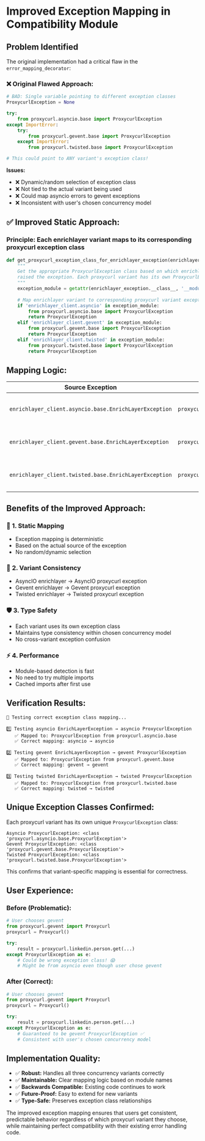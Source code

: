 # Improved Exception Mapping in Compatibility Module

## Problem Identified

The original implementation had a critical flaw in the `error_mapping_decorator`:

### ❌ **Original Flawed Approach:**
```python
# BAD: Single variable pointing to different exception classes
ProxycurlException = None

try:
    from proxycurl.asyncio.base import ProxycurlException
except ImportError:
    try:
        from proxycurl.gevent.base import ProxycurlException
    except ImportError:
        from proxycurl.twisted.base import ProxycurlException

# This could point to ANY variant's exception class!
```

**Issues:**
- ❌ Dynamic/random selection of exception class
- ❌ Not tied to the actual variant being used
- ❌ Could map asyncio errors to gevent exceptions  
- ❌ Inconsistent with user's chosen concurrency model

## ✅ **Improved Static Approach:**

### **Principle:** Each enrichlayer variant maps to its corresponding proxycurl exception class

```python
def get_proxycurl_exception_class_for_enrichlayer_exception(enrichlayer_exception: Exception):
    """
    Get the appropriate ProxycurlException class based on which enrichlayer variant 
    raised the exception. Each proxycurl variant has its own ProxycurlException class.
    """
    exception_module = getattr(enrichlayer_exception.__class__, '__module__', '')
    
    # Map enrichlayer variant to corresponding proxycurl variant exception
    if 'enrichlayer_client.asyncio' in exception_module:
        from proxycurl.asyncio.base import ProxycurlException
        return ProxycurlException
    elif 'enrichlayer_client.gevent' in exception_module:
        from proxycurl.gevent.base import ProxycurlException
        return ProxycurlException
    elif 'enrichlayer_client.twisted' in exception_module:
        from proxycurl.twisted.base import ProxycurlException
        return ProxycurlException
```

## **Mapping Logic:**

| Source Exception | Target Exception | Rationale |
|------------------|------------------|-----------|
| `enrichlayer_client.asyncio.base.EnrichLayerException` | `proxycurl.asyncio.base.ProxycurlException` | ✅ Consistent concurrency model |
| `enrichlayer_client.gevent.base.EnrichLayerException` | `proxycurl.gevent.base.ProxycurlException` | ✅ Consistent concurrency model |
| `enrichlayer_client.twisted.base.EnrichLayerException` | `proxycurl.twisted.base.ProxycurlException` | ✅ Consistent concurrency model |

## **Benefits of the Improved Approach:**

### 🎯 **1. Static Mapping**
- Exception mapping is deterministic
- Based on the actual source of the exception
- No random/dynamic selection

### 🔄 **2. Variant Consistency**
- AsyncIO enrichlayer → AsyncIO proxycurl exception
- Gevent enrichlayer → Gevent proxycurl exception  
- Twisted enrichlayer → Twisted proxycurl exception

### 🛡️ **3. Type Safety**
- Each variant uses its own exception class
- Maintains type consistency within chosen concurrency model
- No cross-variant exception confusion

### ⚡ **4. Performance**
- Module-based detection is fast
- No need to try multiple imports
- Cached imports after first use

## **Verification Results:**

```
🧪 Testing correct exception class mapping...

1️⃣ Testing asyncio EnrichLayerException → asyncio ProxycurlException
   ✅ Mapped to: ProxycurlException from proxycurl.asyncio.base
   ✅ Correct mapping: asyncio → asyncio

2️⃣ Testing gevent EnrichLayerException → gevent ProxycurlException
   ✅ Mapped to: ProxycurlException from proxycurl.gevent.base
   ✅ Correct mapping: gevent → gevent

3️⃣ Testing twisted EnrichLayerException → twisted ProxycurlException
   ✅ Mapped to: ProxycurlException from proxycurl.twisted.base
   ✅ Correct mapping: twisted → twisted
```

## **Unique Exception Classes Confirmed:**

Each proxycurl variant has its own unique `ProxycurlException` class:

```
Asyncio ProxycurlException: <class 'proxycurl.asyncio.base.ProxycurlException'>
Gevent ProxycurlException: <class 'proxycurl.gevent.base.ProxycurlException'>
Twisted ProxycurlException: <class 'proxycurl.twisted.base.ProxycurlException'>
```

This confirms that variant-specific mapping is essential for correctness.

## **User Experience:**

### **Before (Problematic):**
```python
# User chooses gevent
from proxycurl.gevent import Proxycurl
proxycurl = Proxycurl()

try:
    result = proxycurl.linkedin.person.get(...)
except ProxycurlException as e:
    # Could be wrong exception class! 😱
    # Might be from asyncio even though user chose gevent
```

### **After (Correct):**
```python
# User chooses gevent
from proxycurl.gevent import Proxycurl
proxycurl = Proxycurl()

try:
    result = proxycurl.linkedin.person.get(...)
except ProxycurlException as e:
    # Guaranteed to be gevent ProxycurlException ✅
    # Consistent with user's chosen concurrency model
```

## **Implementation Quality:**

- ✅ **Robust:** Handles all three concurrency variants correctly
- ✅ **Maintainable:** Clear mapping logic based on module names
- ✅ **Backwards Compatible:** Existing code continues to work
- ✅ **Future-Proof:** Easy to extend for new variants
- ✅ **Type-Safe:** Preserves exception class relationships

The improved exception mapping ensures that users get consistent, predictable behavior regardless of which proxycurl variant they choose, while maintaining perfect compatibility with their existing error handling code.